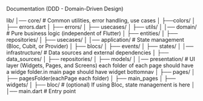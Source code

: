 Documentation 
(DDD - Domain-Driven Design)

lib/
│── core/                # Common utilities, error handling, use cases
│   ├──colors/
│        ├── errors.dart
│   ├── errors/
│   ├── usecases/
│   ├── utils/
│
│── domain/              # Pure business logic (independent of Flutter)
│   ├── entities/
│   ├── repositories/
│   ├── usecases/
│
│── application/         # State management (Bloc, Cubit, or Provider)
│   ├── blocs/
│   ├── events/
│   ├── states/
│
│── infrastructure/      # Data sources and external dependencies
│   ├── data_sources/
│   ├── repositories/
│   ├── models/
│
│── presentation/        # UI layer (Widgets, Pages, and Screens)  each folder of each page should have a widge folder.in main page should have widget bottomnav
│   ├── pages/
│          ├── pagesFolder(eachPage each folder)
│                    ├── main_pages
│   ├── widgets/
│   ├── bloc/            # (optional) If using Bloc, state management is here
│
│── main.dart            # Entry point




